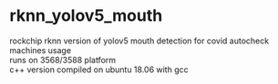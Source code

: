 # rknn_yolov5_mouth
rockchip rknn version of yolov5 mouth detection for covid autocheck machines usage  
runs on 3568/3588 platform  
c++ version compiled on ubuntu 18.06 with gcc  
